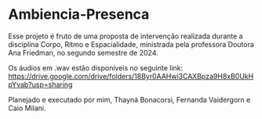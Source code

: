 # Ambiencia-Presenca
Esse projeto é fruto de uma proposta de intervenção realizada durante a disciplina Corpo, Ritmo e Espacialidade, ministrada pela professora Doutora Ana Friedman, no segundo semestre de 2024.

Os áudios em .wav estão disponíveis no seguinte link:
<https://drive.google.com/drive/folders/18Byr0AAHwi3CAXBpza9H8xB0UkHpYvab?usp=sharing>

Planejado e executado por mim, Thayná Bonacorsi, Fernanda Vaidergorn e Caio Milani.
